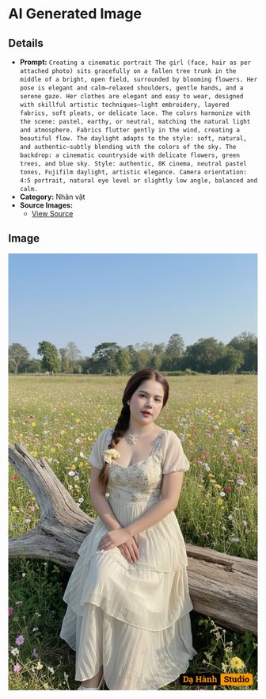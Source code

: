 # AI Generated Image

## Details
- **Prompt:** `Creating a cinematic portrait The girl (face, hair as per attached photo) sits gracefully on a fallen tree trunk in the middle of a bright, open field, surrounded by blooming flowers. Her pose is elegant and calm—relaxed shoulders, gentle hands, and a serene gaze.
Her clothes are elegant and easy to wear, designed with skillful artistic techniques—light embroidery, layered fabrics, soft pleats, or delicate lace. The colors harmonize with the scene: pastel, earthy, or neutral, matching the natural light and atmosphere. Fabrics flutter gently in the wind, creating a beautiful flow.
The daylight adapts to the style: soft, natural, and authentic—subtly blending with the colors of the sky.
The backdrop: a cinematic countryside with delicate flowers, green trees, and blue sky.
Style: authentic, 8K cinema, neutral pastel tones, Fujifilm daylight, artistic elegance.
Camera orientation: 4:5 portrait, natural eye level or slightly low angle, balanced and calm.`
- **Category:** Nhân vật
- **Source Images:**
  - [View Source](https://raw.githubusercontent.com/lenzcomvth/ImageLibrary/main/Female.png)

## Image
![AI Generated Image](./image-2025-10-12T12-47-59-855Z-dvilz.png)